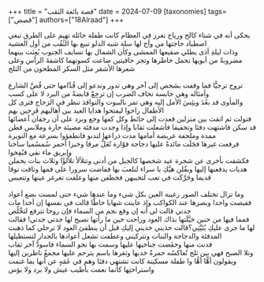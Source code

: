 +++
title = "قصة بائعة الثقب"
date = 2024-07-09
[taxonomies]
tags= ["قصص"]
authors=["18Alraad"]
+++
<div id="gspb_text-id-gsbp-d055838" class="gspb_text gspb_text-id-gsbp-d055838 ">يحكى أنه في شتاء كالح ورياح تغرز في العظام كانت طفلة جائلة تهيم على الطرق تبغي اصطياد حاجتها من وأج لها سلة شبه الدلو تبيع بها الثُقُب من أول العشية<br>وذات ليلةِ أذى يطلي صقيعها الممشى وكأن الشمال بها تسايف الجنوب بُعِثت بينهما مضروبةً من أبويها تحمل خاطرها وتجر حافيتين ضاعت كسوتهما كاشفةَ الرأس وعلى شعرها الأشقر مثل السكر المطحون من الثلج<br><br>تروح ترجيًّا فما وقفت بشخص إلى آخر وهي تدور وتدعو إلى قُدَّامها حتى فُضَّ الشارع وأمثاله وهي حابسة تخاف الضرب إن ترجِعْ قابضةً من البرد لا على كسب<br>والمأوى قد بعُدَ ويئِسَ الأمل إليه وهي تمر بالبيوت والنوافذ تنظر في الزجاج فترى كل الأطفال راحوا ليفتحوا هدايا العيد بين أهاليهم فَرِحين بهم<br>فتولت ثم اتقت بين منزلين قعدت إلى حائط وكل كفها وجع وبرد على أن رجفان أعضائها قد سكن فاشتهت دفئا وتخفيفا فأشعلت ثقابا وإذا وجدت مدفئة مضيئة حارة وملابس قطن ممدة وملحفة عريضة أمامها مدت ذراعها لتدنو فانطفؤوا بسرعة مع النويرة<br>فرفعت غيرها فجَلَت مائدةً عليها دجاجة فوّارة تُعَلُّ مرقا وخبزا أحمر سُمسُميا ساخنا وإبريق ماء نقي فنُفِخوا<br>فكشفت بأخرى عن شجرة عيد شخصها كالجبل من أدنى وتتلألأ تلألؤًا وثلاث بنات يحملن هديات يدفعنها إليها ويقُلن هيَّكِ يا سراء لنلعبَ بها ففاضت سرورا على فمها وتاقت توقا قديما وحَرَّكَت في تعب لتجيبهن فخطفن منها وعلقت تغرغر عينها وتتعبس<br><br>وما تزال تختلف الصور رغيبة العين بكل شيء وما عندها شيء حتى لمست بضع أعواد فقبصت واحدا وبصرها عند الكواكب وإذ عاينت شهابا خاطًّا قالت في نفسها إن أحدا مات جدتي قالت لي أنه إن وقع نجم من السماء فإن روحا تترفع لتخْلُص<br>فمما فيها من حنين خيَّلَتها بذاك العود وراحت حين ما رأتها تصيح لها جدتي جدتي! فقالت لها ما جرى عليكِ بُنَيَّتِي؟قالت خذيني خذيني إليكِ قبل أن ينطفئ العود لا ترحلي كما ذهبت المدفئة والدجاجة والبنات وتتركيني وعطفت تشعل أعوادها بالجدار لتستطيلها<br>فدنت منها وخفَضت جناحيها عليها وسمت بها نحو السماء فاسودَّ آخر ثقاب<br>وتلا الصبح فهي بين ثلج تُعاكسُه حمرةُ خديها وثغرها باسم يترحم عليها مجمعٌ ناظرين إليها ويقولون أهًّا أهًّا وا طفلة مسكينة كانت تشتهي دفئا وهم في عَمَهٍ عن أنها بما غنمت واستراحتِها كأنما نعمت بأطيب عيش ولا برد ولا بؤس</div>